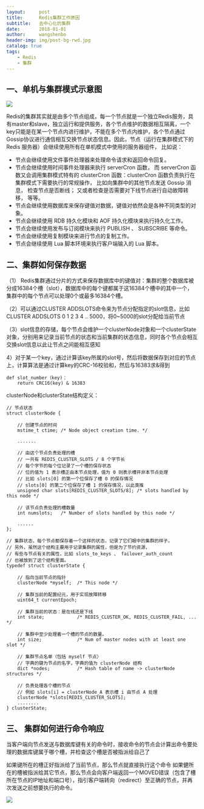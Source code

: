```yaml
---
layout:     post
title:      Redis集群工作原因
subtitle:   去中心化的集群
date:       2018-01-01
author:     wangshenbo
header-img: img/post-bg-rwd.jpg
catalog: true
tags:
    - Redis
    - 集群
---
```


## 一、单机与集群模式示意图

![](https://ws4.sinaimg.cn/large/006tKfTcly1fn1gxfrp0hj31kw0j7age.jpg)

Redis的集群其实就是由多个节点组成，每一个节点就是一个独立Redis服务，具有master和slave，独立运行和提供服务，各个节点维护的数据相互隔离，一个key只能是在某一个节点内进行维护，不能在多个节点内维护，各个节点通过Gossip协议进行通信相互交换节点状态信息。因此，节点（运行在集群模式下的 Redis 服务器）会继续使用所有在单机模式中使用的服务器组件， 比如说：

- 节点会继续使用文件事件处理器来处理命令请求和返回命令回复。
- 节点会继续使用时间事件处理器来执行 serverCron 函数， 而 serverCron 函数又会调用集群模式特有的 clusterCron 函数：clusterCron 函数负责执行在集群模式下需要执行的常规操作， 比如向集群中的其他节点发送 Gossip 消息， 检查节点是否断线； 又或者检查是否需要对下线节点进行自动故障转移， 等等。
- 节点会继续使用数据库来保存键值对数据，键值对依然会是各种不同类型的对象。
- 节点会继续使用 RDB 持久化模块和 AOF 持久化模块来执行持久化工作。
- 节点会继续使用发布与订阅模块来执行 PUBLISH 、 SUBSCRIBE 等命令。
- 节点会继续使用复制模块来进行节点的复制工作。
- 节点会继续使用 Lua 脚本环境来执行客户端输入的 Lua 脚本。

## 二、集群如何保存数据

（1） Redis集群通过分片的方式来保存数据库中的键值对：集群的整个数据库被分成16384个槽（slot），数据库中的每个键都属于这16384个槽中的其中一个，集群中的每个节点可以处理0个或最多16384个槽。

（2）可以通过CLUSTER ADDSLOTS命令来为节点分配指定的slot信息，比如CLUSTER ADDSLOTS 0 1 2 3 4 .. 5000，将0~5000的slot分配给当前节点

（3）slot信息的存储，每个节点会维护一个clusterNode对象和一个clusterState对象，分别用来记录当前节点的状态和当前集群的状态信息，同时各个节点会相互交换slot信息以此让节点之间能相互感知

4）对于某一个key，通过计算该key所属的slot号，然后将数据保存到对应的节点上，计算算法是通过计算key的CRC-16校验和，然后与16383求&得到
```
def slot_number（key)：
    return CRC16(key) & 16383
```

clusterNode和clusterState结构定义：

```
// 节点状态
struct clusterNode {
 
    // 创建节点的时间
    mstime_t ctime; /* Node object creation time. */
 
    .......
 
    // 由这个节点负责处理的槽
    // 一共有 REDIS_CLUSTER_SLOTS / 8 个字节长
    // 每个字节的每个位记录了一个槽的保存状态
    // 位的值为 1 表示槽正由本节点处理，值为 0 则表示槽并非本节点处理
    // 比如 slots[0] 的第一个位保存了槽 0 的保存情况
    // slots[0] 的第二个位保存了槽 1 的保存情况，以此类推
    unsigned char slots[REDIS_CLUSTER_SLOTS/8]; /* slots handled by this node */
 
    // 该节点负责处理的槽数量
    int numslots;   /* Number of slots handled by this node */
 
    ......
};
  
// 集群状态，每个节点都保存着一个这样的状态，记录了它们眼中的集群的样子。
// 另外，虽然这个结构主要用于记录集群的属性，但是为了节约资源，
// 有些与节点有关的属性，比如 slots_to_keys 、 failover_auth_count
// 也被放到了这个结构里面。
typedef struct clusterState {
 
    // 指向当前节点的指针
    clusterNode *myself;  /* This node */
 
    // 集群当前的配置纪元，用于实现故障转移
    uint64_t currentEpoch;
 
    // 集群当前的状态：是在线还是下线
    int state;            /* REDIS_CLUSTER_OK, REDIS_CLUSTER_FAIL, ... */
 
    // 集群中至少处理着一个槽的节点的数量。
    int size;             /* Num of master nodes with at least one slot */
 
    // 集群节点名单（包括 myself 节点）
    // 字典的键为节点的名字，字典的值为 clusterNode 结构
    dict *nodes;          /* Hash table of name -> clusterNode structures */
 
    // 负责处理各个槽的节点
    // 例如 slots[i] = clusterNode_A 表示槽 i 由节点 A 处理
    clusterNode *slots[REDIS_CLUSTER_SLOTS];
    ........
} clusterState;
```

## 三、 集群如何进行命令响应
当客户端向节点发送与数据库键有关的命令时，接收命令的节点会计算出命令要处理的数据库键属于哪个槽，并检查这个槽是否被指派给自己了

如果键所在的槽正好指派给了当前节点，那么节点就直接执行这个命令
如果健所在的槽被指派给其它节点，那么节点会向客户端返回一个MOVED错误（包含了槽所在节点的IP地址和端口号），指引客户端转向（redirect）至正确的节点，并再次发送之前想要执行的命令。

![](https://ws4.sinaimg.cn/large/006tKfTcly1fn1ham4tf6j31c8130afk.jpg)